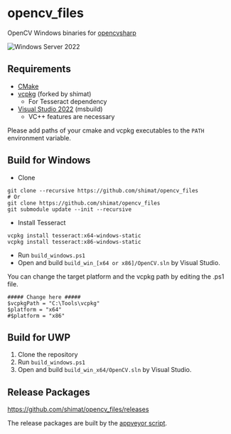 # opencv_files

OpenCV Windows binaries for [opencvsharp](https://github.com/shimat/opencvsharp)

![Windows Server 2022](https://github.com/shimat/opencv_files/workflows/Windows%20Server%202022/badge.svg)

## Requirements
- [CMake](https://cmake.org/)
- [vcpkg](https://github.com/shimat/vcpkg) (forked by shimat)
  - For Tesseract dependency
- [Visual Studio 2022](https://visualstudio.microsoft.com/ja/vs/) (msbuild)
  - VC++ features are necessary
  
Please add paths of your cmake and vcpkg executables to the `PATH` environment variable.

## Build for Windows
- Clone
```
git clone --recursive https://github.com/shimat/opencv_files
# Or
git clone https://github.com/shimat/opencv_files
git submodule update --init --recursive
```
- Install Tesseract
```
vcpkg install tesseract:x64-windows-static
vcpkg install tesseract:x86-windows-static
```
- Run `build_windows.ps1`
- Open and build `build_win_[x64 or x86]/OpenCV.sln` by Visual Studio. 

You can change the target platform and the vcpkg path by editing the .ps1 file.
  ```
  ##### Change here #####
  $vcpkgPath = "C:\Tools\vcpkg"
  $platform = "x64"
  #$platform = "x86"
  ```

## Build for UWP
1. Clone the repository
1. Run `build_windows.ps1`
1. Open and build `build_win_x64/OpenCV.sln` by Visual Studio. 

## Release Packages
https://github.com/shimat/opencv_files/releases

The release packages are built by the [appveyor script](https://github.com/shimat/opencv_files/blob/master/appveyor.yml).
